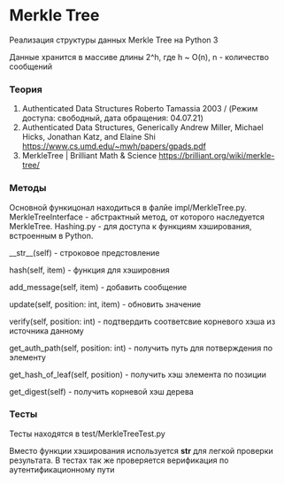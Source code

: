 # Merkle Tree
 
Реализация структуры данных Merkle Tree на Python 3

Данные хранится в массиве длины 2^h, где h ~ O(n), n - количество сообщений

### Теория

1.	Authenticated Data Structures Roberto Tamassia 2003 / (Режим доступа: свободный, дата обращения: 04.07.21) 
2.	Authenticated Data Structures, Generically Andrew Miller, Michael Hicks, Jonathan Katz, and Elaine Shi https://www.cs.umd.edu/~mwh/papers/gpads.pdf 
3.	MerkleTree | Brilliant Math & Science https://brilliant.org/wiki/merkle-tree/

### Методы

Основной функицонал находиться в фалйе impl/MerkleTree.py. 
MerkleTreeInterface - абстрактный метод, от которого наследуется MerkleTree.
Hashing.py - для доступа к функциям хэширования, встроенным в Python. 

\_\_str__(self) - строковое предстовление

hash(self, item) - функция для хэшировния

add_message(self, item) - добавить сообщение 

update(self, position: int, item) - обновить значение

verify(self, position: int) - подтвердить соответсвие корневого хэша из источника данному

get_auth_path(self, position: int) - получить путь для потверждения по элементу

get_hash_of_leaf(self, position) - получить хэш элемента по позиции

get_digest(self) - получить корневой хэш дерева

### Тесты

Тесты находятся в test/MerkleTreeTest.py

Вместо функции хэширования используется __str__ для легкой проверки результата.
В тестах так же проверяется верификация по аутентификационному пути 
